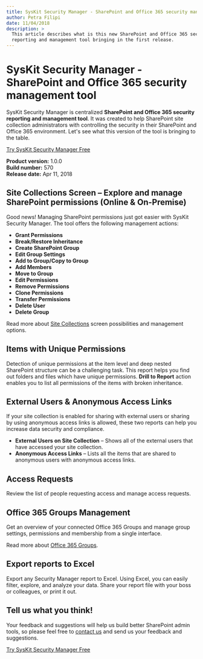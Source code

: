 ```yaml
---
title: SysKit Security Manager - SharePoint and Office 365 security management tool
author: Petra Filipi
date: 11/04/2018
description: >
  This article describes what is this new SharePoint and Office 365 security
  reporting and management tool bringing in the first release.
---
```


# SysKit Security Manager - SharePoint and Office 365 security management tool

SysKit Security Manager is centralized **SharePoint and Office 365 security reporting and management tool**. It was created to help SharePoint site collection administrators with controlling the security in their SharePoint and Office 365 environment. Let's see what this version of the tool is bringing to the table.

[Try SysKit Security Manager Free](https://www.syskit.com/products/security-manager/download/)

**Product version:** 1.0.0  
**Build number:** 570  
**Release date:** Apr 11, 2018

## Site Collections Screen – Explore and manage SharePoint permissions \(Online & On-Premise\)

Good news! Managing SharePoint permissions just got easier with SysKit Security Manager. The tool offers the following management actions:

* **Grant Permissions**
* **Break/Restore Inheritance**
* **Create SharePoint Group**
* **Edit Group Settings**
* **Add to Group/Copy to Group**
* **Add Members**
* **Move to Group**
* **Edit Permissions**
* **Remove Permissions**
* **Clone Permissions**
* **Transfer Permissions**
* **Delete User**
* **Delete Group**

Read more about [Site Collections](../get-to-know-security-manager/site-collections-screen.md) screen possibilities and management options.

## Items with Unique Permissions

Detection of unique permissions at the item level and deep nested SharePoint structure can be a challenging task. This report helps you find out folders and files which have unique permissions. **Drill to Report** action enables you to list all permissions of the items with broken inheritance.

## External Users & Anonymous Access Links

If your site collection is enabled for sharing with external users or sharing by using anonymous access links is allowed, these two reports can help you increase data security and compliance.

* **External Users on Site Collection** – Shows all of the external users that have accessed your site collection.
* **Anonymous Access Links** – Lists all the items that are shared to anonymous users with anonymous access links.

## Access Requests

Review the list of people requesting access and manage access requests.

## Office 365 Groups Management

Get an overview of your connected Office 365 Groups and manage group settings, permissions and membership from a single interface.

Read more about [Office 365 Groups](../get-to-know-security-manager/office-365-groups-screen.md).

## Export reports to Excel

Export any Security Manager report to Excel. Using Excel, you can easily filter, explore, and analyze your data. Share your report file with your boss or colleagues, or print it out.

## Tell us what you think!

Your feedback and suggestions will help us build better SharePoint admin tools, so please feel free to [contact us](https://www.syskit.com/company/contact-us/) and send us your feedback and suggestions.

[Try SysKit Security Manager Free](https://www.syskit.com/products/security-manager/download/)

